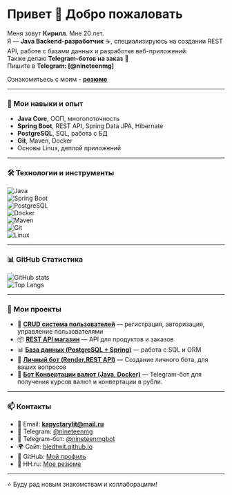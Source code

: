 # Привет 👋 Добро пожаловать  

Меня зовут **Кирилл**. Мне 20 лет.  
Я — **Java Backend-разработчик** ☕, специализируюсь на создании REST API, работе с базами данных и разработке веб-приложений.  
Также делаю **Telegram-ботов на заказ** 🚀  
Пишите в **Telegram: [@nineteenmg]**

Ознакомитьесь с моим - **[резюме ](https://bledtwit.github.io/resume.pdf)**

---

### 🚀 Мои навыки и опыт  
- **Java Core**, ООП, многопоточность  
- **Spring Boot**, REST API, Spring Data JPA, Hibernate  
- **PostgreSQL**, SQL, работа с БД  
- **Git**, Maven, Docker  
- Основы Linux, деплой приложений  

---

### 🛠 Технологии и инструменты  

![Java](https://img.shields.io/badge/Java-ED8B00?style=for-the-badge&logo=java&logoColor=white)  
![Spring Boot](https://img.shields.io/badge/Spring%20Boot-6DB33F?style=for-the-badge&logo=springboot&logoColor=white)  
![PostgreSQL](https://img.shields.io/badge/PostgreSQL-316192?style=for-the-badge&logo=postgresql&logoColor=white)  
![Docker](https://img.shields.io/badge/Docker-2496ED?style=for-the-badge&logo=docker&logoColor=white)  
![Maven](https://img.shields.io/badge/Maven-C71A36?style=for-the-badge&logo=apachemaven&logoColor=white)  
![Git](https://img.shields.io/badge/Git-F05032?style=for-the-badge&logo=git&logoColor=white)  
![Linux](https://img.shields.io/badge/Linux-FCC624?style=for-the-badge&logo=linux&logoColor=black)  

---

### 📊 GitHub Статистика  
![GitHub stats](https://github-readme-stats.vercel.app/api?username=bledtwit&show_icons=true&theme=radical)  
![Top Langs](https://github-readme-stats.vercel.app/api/top-langs/?username=bledtwit&layout=compact&theme=radical)  

---

### 📂 Мои проекты  
- 🛒 **[CRUD система пользователей](https://github.com/bledtwit/PROJECT_NAME)** — регистрация, авторизация, управление пользователями  
- 📦 **[REST API магазин](https://github.com/bledtwit/PROJECT_NAME)** — API для продуктов и заказов  
- 📊 **[База данных (PostgreSQL + Spring)](https://github.com/bledtwit/PROJECT_NAME)** — работа с SQL и ORM  
- 🤖 **[Личный бот (Render,REST API)](https://github.com/bledtwit/portfolioBot2)** — Создание личного бота, для ваших вопросов
- 🤖 **[Бот Конвертации валют (Java, Docker)](https://github.com/bledtwit/financebot)** — Telegram-бот для получения курсов валют и конвертации в рубли.



---

### 📫 Контакты  
- 📧 Email: **kapyctarylit@mail.ru**  
- 💬 Telegram: [@nineteenmg](https://t.me/nineteenmg)  
- 🤖 Telegram-бот: [@nineteenmgbot](https://t.me/nineteenmgbot)  
- 🌍 Сайт: [bledtwit.github.io](https://bledtwit.github.io)  
- 🐙 GitHub: [Мой профиль](https://github.com/bledtwit)  
- 💼 HH.ru: [Мое резюме](https://hh.ru/resume/298b9f6eff0f4466180039ed1f3466466e6e62) 

---

⭐️ Буду рад новым знакомствам и коллаборациям!
